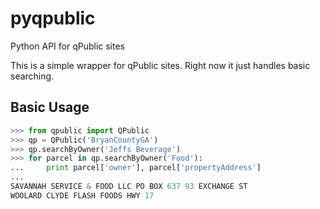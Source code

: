 # pyqpublic
Python API for qPublic sites

This is a simple wrapper for qPublic sites. Right now it just handles basic searching.

## Basic Usage
```python
>>> from qpublic import QPublic
>>> qp = QPublic('BryanCountyGA')
>>> qp.searchByOwner('Jeffs Beverage')
>>> for parcel in qp.searchByOwner('Food'):
...     print parcel['owner'], parcel['propertyAddress']
... 
SAVANNAH SERVICE & FOOD LLC PO BOX 637 93 EXCHANGE ST
WOOLARD CLYDE FLASH FOODS HWY 17
```